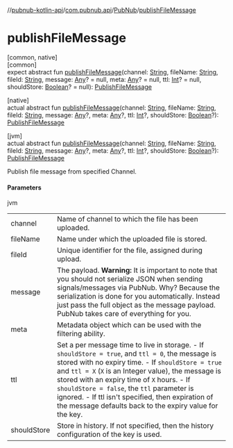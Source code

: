 //[pubnub-kotlin-api](../../../index.md)/[com.pubnub.api](../index.md)/[PubNub](index.md)/[publishFileMessage](publish-file-message.md)

# publishFileMessage

[common, native]\
[common]\
expect abstract fun [publishFileMessage](publish-file-message.md)(channel: [String](https://kotlinlang.org/api/latest/jvm/stdlib/kotlin/-string/index.html), fileName: [String](https://kotlinlang.org/api/latest/jvm/stdlib/kotlin/-string/index.html), fileId: [String](https://kotlinlang.org/api/latest/jvm/stdlib/kotlin/-string/index.html), message: [Any](https://kotlinlang.org/api/latest/jvm/stdlib/kotlin/-any/index.html)? = null, meta: [Any](https://kotlinlang.org/api/latest/jvm/stdlib/kotlin/-any/index.html)? = null, ttl: [Int](https://kotlinlang.org/api/latest/jvm/stdlib/kotlin/-int/index.html)? = null, shouldStore: [Boolean](https://kotlinlang.org/api/latest/jvm/stdlib/kotlin/-boolean/index.html)? = null): [PublishFileMessage](../../com.pubnub.api.endpoints.files/-publish-file-message/index.md)

[native]\
actual abstract fun [publishFileMessage](publish-file-message.md)(channel: [String](https://kotlinlang.org/api/latest/jvm/stdlib/kotlin/-string/index.html), fileName: [String](https://kotlinlang.org/api/latest/jvm/stdlib/kotlin/-string/index.html), fileId: [String](https://kotlinlang.org/api/latest/jvm/stdlib/kotlin/-string/index.html), message: [Any](https://kotlinlang.org/api/latest/jvm/stdlib/kotlin/-any/index.html)?, meta: [Any](https://kotlinlang.org/api/latest/jvm/stdlib/kotlin/-any/index.html)?, ttl: [Int](https://kotlinlang.org/api/latest/jvm/stdlib/kotlin/-int/index.html)?, shouldStore: [Boolean](https://kotlinlang.org/api/latest/jvm/stdlib/kotlin/-boolean/index.html)?): [PublishFileMessage](../../com.pubnub.api.endpoints.files/-publish-file-message/index.md)

[jvm]\
actual abstract fun [publishFileMessage](publish-file-message.md)(channel: [String](https://kotlinlang.org/api/latest/jvm/stdlib/kotlin/-string/index.html), fileName: [String](https://kotlinlang.org/api/latest/jvm/stdlib/kotlin/-string/index.html), fileId: [String](https://kotlinlang.org/api/latest/jvm/stdlib/kotlin/-string/index.html), message: [Any](https://kotlinlang.org/api/latest/jvm/stdlib/kotlin/-any/index.html)?, meta: [Any](https://kotlinlang.org/api/latest/jvm/stdlib/kotlin/-any/index.html)?, ttl: [Int](https://kotlinlang.org/api/latest/jvm/stdlib/kotlin/-int/index.html)?, shouldStore: [Boolean](https://kotlinlang.org/api/latest/jvm/stdlib/kotlin/-boolean/index.html)?): [PublishFileMessage](../../com.pubnub.api.endpoints.files/-publish-file-message/index.md)

Publish file message from specified Channel.

#### Parameters

jvm

| | |
|---|---|
| channel | Name of channel to which the file has been uploaded. |
| fileName | Name under which the uploaded file is stored. |
| fileId | Unique identifier for the file, assigned during upload. |
| message | The payload.     **Warning:** It is important to note that you should not serialize JSON     when sending signals/messages via PubNub.     Why? Because the serialization is done for you automatically.     Instead just pass the full object as the message payload.     PubNub takes care of everything for you. |
| meta | Metadata object which can be used with the filtering ability. |
| ttl | Set a per message time to live in storage.     - If `shouldStore = true`, and `ttl = 0`, the message is stored       with no expiry time.     - If `shouldStore = true` and `ttl = X` (`X` is an Integer value),       the message is stored with an expiry time of `X` hours.     - If `shouldStore = false`, the `ttl` parameter is ignored.     - If ttl isn't specified, then expiration of the message defaults       back to the expiry value for the key. |
| shouldStore | Store in history.     If not specified, then the history configuration of the key is used. |
